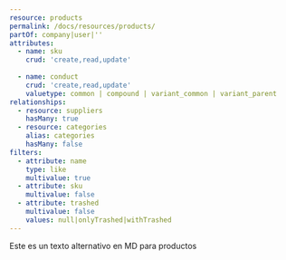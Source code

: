 ```yaml
---
resource: products
permalink: /docs/resources/products/
partOf: company|user|''
attributes:
  - name: sku
    crud: 'create,read,update'
    
  - name: conduct
    crud: 'create,read,update'
    valuetype: common | compound | variant_common | variant_parent
relationships:
  - resource: suppliers
    hasMany: true
  - resource: categories
    alias: categories
    hasMany: false
filters:
  - attribute: name
    type: like
    multivalue: true
  - attribute: sku
    multivalue: false
  - attribute: trashed
    multivalue: false
    values: null|onlyTrashed|withTrashed
---
```


Este es un texto alternativo en MD para productos
